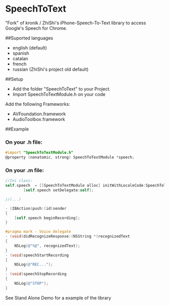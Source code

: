 SpeechToText
============

"Fork" of kronik / ZhiShi's iPhone-Speech-To-Text library to access Google's Speech for Chrome. 

##Suported languages
* english (default)
* spanish
* catalan
* french
* russian (ZhiShi's project old default)

##Setup
* Add the folder "SpeechToText" to your Project.
* Import SpeechToTextModule.h on your code

Add the following Frameworks:
* AVFoundation.framework
* AudioToolbox.framework

##Example

### On your .h file:
```objective-c
#import "SpeechToTextModule.h"
@property (nonatomic, strong) SpeechToTextModule *speech;
```

### On your .m file:
```objective-c
//Ini class:
self.speech  = [[SpeechToTextModule alloc] initWithLocaleCode:SpeechToTextLocaleSpanish];
        [self.speech setDelegate:self];

//(...)

- (IBAction)push:(id)sender
{
    [self.speech beginRecording];
}

#pragma mark - Voice delegate
- (void)didRecognizeResponse:(NSString *)recognizedText
{
    NSLog(@"%@", recognizedText);
}
- (void)speechStartRecording
{
    NSLog(@"REC...");
}
- (void)speechStopRecording
{
    NSLog(@"STOP");
}
```

See Stand Alone Demo for a example of the library